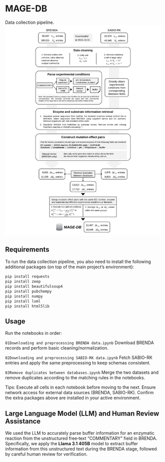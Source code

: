 # MAGE-DB 
Data collection pipeline.
<img src="./Figure S1.svg">

## Requirements
To run the data collection pipeline, you also need to install the following additional packages (on top of the main project’s environment):
```
pip install requests
pip install zeep
pip install beautifulsoup4
pip install pubchempy
pip install numpy
pip install lxml
pip install html5lib
```

## Usage

Run the notebooks in order:

`01Downloading and preprocessing BRENDA data.ipynb`
Download BRENDA records and perform basic cleaning/normalization.

`02Downloading and preprocessing SABIO-RK data.ipynb`
Fetch SABIO-RK entries and apply the same preprocessing to keep schemas consistent.

`03Remove duplicates between databases.ipynb`
Merge the two datasets and remove duplicates according to the matching rules in the notebooks.

Tips:
Execute all cells in each notebook before moving to the next.
Ensure network access for external data sources (BRENDA, SABIO-RK).
Confirm the extra packages above are installed in your active environment.

## Large Language Model (LLM) and Human Review Assistance

We used the LLM to accurately parse buffer information for an enzymatic reaction from the unstructured free‑text “COMMENTARY” field in BRENDA. Specifically, we apply the **Llama 3.1 405B** model to extract buffer information from this unstructured text during the BRENDA stage, followed by careful human review for verification.

